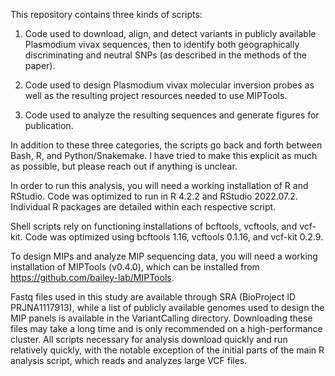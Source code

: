 This repository contains three kinds of scripts:

1. Code used to download, align, and detect variants in publicly available Plasmodium vivax sequences, then to identify both geographically discriminating and neutral SNPs (as described in the methods of the paper).

2. Code used to design Plasmodium vivax molecular inversion probes as well as the resulting project resources needed to use MIPTools.

3. Code used to analyze the resulting sequences and generate figures for publication.

In addition to these three categories, the scripts go back and forth between Bash, R, and Python/Snakemake. I have tried to make this explicit as much as possible, but please reach out if anything is unclear.

In order to run this analysis, you will need a working installation of R and RStudio. Code was optimized to run in R 4.2.2 and RStudio 2022.07.2. Individual R packages are detailed within each respective script.

Shell scripts rely on functioning installations of bcftools, vcftools, and vcf-kit. Code was optimized using bcftools 1.16, vcftools 0.1.16, and vcf-kit 0.2.9.

To design MIPs and analyze MIP sequencing data, you will need a working installation of MIPTools (v0.4.0), which can be installed from https://github.com/bailey-lab/MIPTools.

Fastq files used in this study are available through SRA (BioProject ID PRJNA1117913), while a list of publicly available genomes used to design the MIP panels is available in the VariantCalling directory. Downloading these files may take a long time and is only recommended on a high-performance cluster. All scripts necessary for analysis download quickly and run relatively quickly, with the notable exception of the initial parts of the main R analysis script, which reads and analyzes large VCF files.
